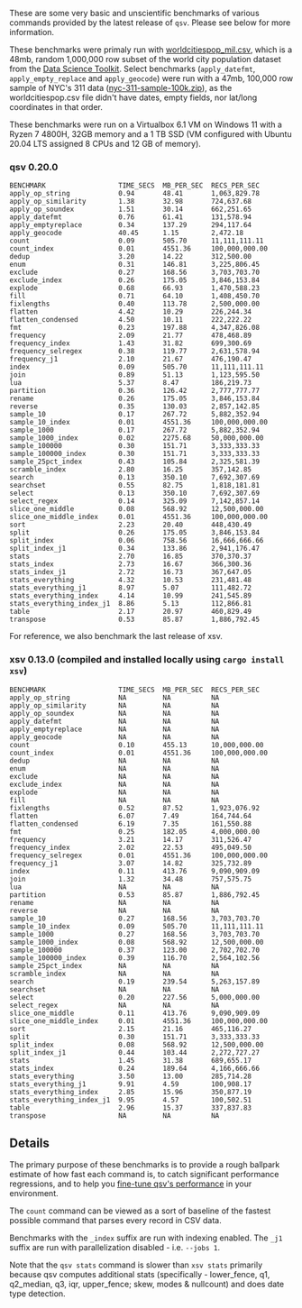 These are some very basic and unscientific benchmarks of various commands
provided by the latest release of `qsv`. Please see below for more information.

These benchmarks were primaly run with
[worldcitiespop_mil.csv](https://raw.githubusercontent.com/wiki/jqnatividad/qsv/files/worldcitiespop_mil.zip),
which is a 48mb, random 1,000,000 row subset of the world city population dataset
from the [Data Science Toolkit](https://github.com/petewarden/dstkdata). Select benchmarks
(`apply_datefmt`, `apply_empty_replace` and `apply_geocode`) were run with a 47mb, 100,000 row sample of NYC's 311 data
([nyc-311-sample-100k.zip](https://raw.githubusercontent.com/wiki/jqnatividad/qsv/files/nyc-311-sample-100k.zip)),
as the worldcitiespop.csv file didn't have dates, empty fields, nor lat/long coordinates in that order.

These benchmarks were run on a Virtualbox 6.1 VM on Windows 11 with a Ryzen 7 4800H,
32GB memory and a 1 TB SSD (VM configured with Ubuntu 20.04 LTS assigned 8 CPUs
and 12 GB of memory).

### qsv 0.20.0
```
BENCHMARK                  TIME_SECS  MB_PER_SEC  RECS_PER_SEC
apply_op_string            0.94       48.41       1,063,829.78
apply_op_similarity        1.38       32.98       724,637.68  
apply_op_soundex           1.51       30.14       662,251.65  
apply_datefmt              0.76       61.41       131,578.94  
apply_emptyreplace         0.34       137.29      294,117.64  
apply_geocode              40.45      1.15        2,472.18    
count                      0.09       505.70      11,111,111.11
count_index                0.01       4551.36     100,000,000.00
dedup                      3.20       14.22       312,500.00  
enum                       0.31       146.81      3,225,806.45
exclude                    0.27       168.56      3,703,703.70
exclude_index              0.26       175.05      3,846,153.84
explode                    0.68       66.93       1,470,588.23
fill                       0.71       64.10       1,408,450.70
fixlengths                 0.40       113.78      2,500,000.00
flatten                    4.42       10.29       226,244.34  
flatten_condensed          4.50       10.11       222,222.22  
fmt                        0.23       197.88      4,347,826.08
frequency                  2.09       21.77       478,468.89  
frequency_index            1.43       31.82       699,300.69  
frequency_selregex         0.38       119.77      2,631,578.94
frequency_j1               2.10       21.67       476,190.47  
index                      0.09       505.70      11,111,111.11
join                       0.89       51.13       1,123,595.50
lua                        5.37       8.47        186,219.73  
partition                  0.36       126.42      2,777,777.77
rename                     0.26       175.05      3,846,153.84
reverse                    0.35       130.03      2,857,142.85
sample_10                  0.17       267.72      5,882,352.94
sample_10_index            0.01       4551.36     100,000,000.00
sample_1000                0.17       267.72      5,882,352.94
sample_1000_index          0.02       2275.68     50,000,000.00
sample_100000              0.30       151.71      3,333,333.33
sample_100000_index        0.30       151.71      3,333,333.33
sample_25pct_index         0.43       105.84      2,325,581.39
scramble_index             2.80       16.25       357,142.85  
search                     0.13       350.10      7,692,307.69
searchset                  0.55       82.75       1,818,181.81
select                     0.13       350.10      7,692,307.69
select_regex               0.14       325.09      7,142,857.14
slice_one_middle           0.08       568.92      12,500,000.00
slice_one_middle_index     0.01       4551.36     100,000,000.00
sort                       2.23       20.40       448,430.49  
split                      0.26       175.05      3,846,153.84
split_index                0.06       758.56      16,666,666.66
split_index_j1             0.34       133.86      2,941,176.47
stats                      2.70       16.85       370,370.37  
stats_index                2.73       16.67       366,300.36  
stats_index_j1             2.72       16.73       367,647.05  
stats_everything           4.32       10.53       231,481.48  
stats_everything_j1        8.97       5.07        111,482.72  
stats_everything_index     4.14       10.99       241,545.89  
stats_everything_index_j1  8.86       5.13        112,866.81  
table                      2.17       20.97       460,829.49  
transpose                  0.53       85.87       1,886,792.45
```

For reference, we also benchmark the last release of xsv.
### xsv 0.13.0 (compiled and installed locally using `cargo install xsv`)
```
BENCHMARK                  TIME_SECS  MB_PER_SEC  RECS_PER_SEC
apply_op_string            NA         NA          NA
apply_op_similarity        NA         NA          NA
apply_op_soundex           NA         NA          NA
apply_datefmt              NA         NA          NA
apply_emptyreplace         NA         NA          NA
apply_geocode              NA         NA          NA
count                      0.10       455.13      10,000,000.00
count_index                0.01       4551.36     100,000,000.00
dedup                      NA         NA          NA
enum                       NA         NA          NA
exclude                    NA         NA          NA
exclude_index              NA         NA          NA
explode                    NA         NA          NA
fill                       NA         NA          NA
fixlengths                 0.52       87.52       1,923,076.92
flatten                    6.07       7.49        164,744.64  
flatten_condensed          6.19       7.35        161,550.88  
fmt                        0.25       182.05      4,000,000.00
frequency                  3.21       14.17       311,526.47  
frequency_index            2.02       22.53       495,049.50  
frequency_selregex         0.01       4551.36     100,000,000.00
frequency_j1               3.07       14.82       325,732.89  
index                      0.11       413.76      9,090,909.09
join                       1.32       34.48       757,575.75  
lua                        NA         NA          NA
partition                  0.53       85.87       1,886,792.45
rename                     NA         NA          NA
reverse                    NA         NA          NA
sample_10                  0.27       168.56      3,703,703.70
sample_10_index            0.09       505.70      11,111,111.11
sample_1000                0.27       168.56      3,703,703.70
sample_1000_index          0.08       568.92      12,500,000.00
sample_100000              0.37       123.00      2,702,702.70
sample_100000_index        0.39       116.70      2,564,102.56
sample_25pct_index         NA         NA          NA
scramble_index             NA         NA          NA
search                     0.19       239.54      5,263,157.89
searchset                  NA         NA          NA
select                     0.20       227.56      5,000,000.00
select_regex               NA         NA          NA
slice_one_middle           0.11       413.76      9,090,909.09
slice_one_middle_index     0.01       4551.36     100,000,000.00
sort                       2.15       21.16       465,116.27  
split                      0.30       151.71      3,333,333.33
split_index                0.08       568.92      12,500,000.00
split_index_j1             0.44       103.44      2,272,727.27
stats                      1.45       31.38       689,655.17  
stats_index                0.24       189.64      4,166,666.66
stats_everything           3.50       13.00       285,714.28  
stats_everything_j1        9.91       4.59        100,908.17  
stats_everything_index     2.85       15.96       350,877.19  
stats_everything_index_j1  9.95       4.57        100,502.51  
table                      2.96       15.37       337,837.83  
transpose                  NA         NA          NA
```

## Details

The primary purpose of these benchmarks is to provide a rough ballpark estimate of how
fast each command is, to catch significant performance regressions, and to help you
[fine-tune qsv's performance](https://github.com/jqnatividad/qsv#performance-tuning) in your environment.

The `count` command can be viewed as a sort of baseline of the fastest possible
command that parses every record in CSV data.

Benchmarks with the `_index` suffix are run with indexing enabled. The `_j1` suffix are run with 
parallelization disabled - i.e. `--jobs 1`.

Note that the `qsv stats` command is slower than `xsv stats` primarily because qsv computes
additional stats (specifically - lower_fence, q1, q2_median, q3, iqr, upper_fence; skew, modes & nullcount)
and does date type detection.
